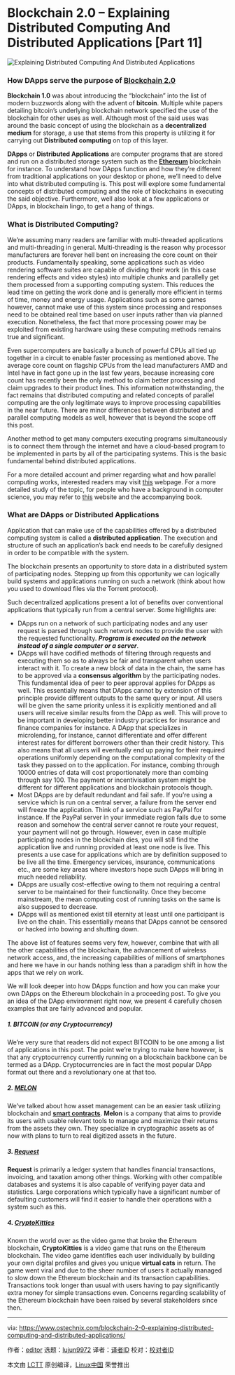 [#]: collector: (lujun9972)
[#]: translator: ( )
[#]: reviewer: ( )
[#]: publisher: ( )
[#]: url: ( )
[#]: subject: (Blockchain 2.0 – Explaining Distributed Computing And Distributed Applications [Part 11])
[#]: via: (https://www.ostechnix.com/blockchain-2-0-explaining-distributed-computing-and-distributed-applications/)
[#]: author: (editor https://www.ostechnix.com/author/editor/)

Blockchain 2.0 – Explaining Distributed Computing And Distributed Applications [Part 11]
======

![Explaining Distributed Computing And Distributed Applications][1]

### How DApps serve the purpose of [Blockchain 2.0][2]

**Blockchain 1.0** was about introducing the “blockchain” into the list of modern buzzwords along with the advent of **bitcoin**. Multiple white papers detailing bitcoin’s underlying blockchain network specified the use of the blockchain for other uses as well. Although most of the said uses was around the basic concept of using the blockchain as a **decentralized medium** for storage, a use that stems from this property is utilizing it for carrying out **Distributed computing** on top of this layer.

**DApps** or **Distributed Applications** are computer programs that are stored and run on a distributed storage system such as the [**Ethereum**][3] blockchain for instance. To understand how DApps function and how they’re different from traditional applications on your desktop or phone, we’ll need to delve into what distributed computing is. This post will explore some fundamental concepts of distributed computing and the role of blockchains in executing the said objective. Furthermore, well also look at a few applications or DApps, in blockchain lingo, to get a hang of things.

### What is Distributed Computing?

We’re assuming many readers are familiar with multi-threaded applications and multi-threading in general. Multi-threading is the reason why processor manufacturers are forever hell bent on increasing the core count on their products. Fundamentally speaking, some applications such as video rendering software suites are capable of dividing their work (in this case rendering effects and video styles) into multiple chunks and parallelly get them processed from a supporting computing system. This reduces the lead time on getting the work done and is generally more efficient in terms of time, money and energy usage. Applications such as some games however, cannot make use of this system since processing and responses need to be obtained real time based on user inputs rather than via planned execution. Nonetheless, the fact that more processing power may be exploited from existing hardware using these computing methods remains true and significant.

Even supercomputers are basically a bunch of powerful CPUs all tied up together in a circuit to enable faster processing as mentioned above. The average core count on flagship CPUs from the lead manufacturers AMD and Intel have in fact gone up in the last few years, because increasing core count has recently been the only method to claim better processing and claim upgrades to their product lines. This information notwithstanding, the fact remains that distributed computing and related concepts of parallel computing are the only legitimate ways to improve processing capabilities in the near future. There are minor differences between distributed and parallel computing models as well, however that is beyond the scope off this post.

Another method to get many computers executing programs simultaneously is to connect them through the internet and have a cloud-based program to be implemented in parts by all of the participating systems. This is the basic fundamental behind distributed applications.

For a more detailed account and primer regarding what and how parallel computing works, interested readers may visit [this][4] webpage. For a more detailed study of the topic, for people who have a background in computer science, you may refer to [this][5] website and the accompanying book.

### What are DApps or Distributed Applications

Application that can make use of the capabilities offered by a distributed computing system is called a **distributed application**. The execution and structure of such an application’s back end needs to be carefully designed in order to be compatible with the system.

The blockchain presents an opportunity to store data in a distributed system of participating nodes. Stepping up from this opportunity we can logically build systems and applications running on such a network (think about how you used to download files via the Torrent protocol).

Such decentralized applications present a lot of benefits over conventional applications that typically run from a central server. Some highlights are:

  * DApps run on a network of such participating nodes and any user request is parsed through such network nodes to provide the user with the requested functionality. _**Program is executed on the network instead of a single computer or a server**_.
  * DApps will have codified methods of filtering through requests and executing them so as to always be fair and transparent when users interact with it. To create a new block of data in the chain, the same has to be approved via a **consensus algorithm** by the participating nodes. This fundamental idea of peer to peer approval applies for DApps as well. This essentially means that DApps cannot by extension of this principle provide different outputs to the same query or input. All users will be given the same priority unless it is explicitly mentioned and all users will receive similar results from the DApp as well. This will prove to be important in developing better industry practices for insurance and finance companies for instance. A DApp that specializes in microlending, for instance, cannot differentiate and offer different interest rates for different borrowers other than their credit history. This also means that all users will eventually end up paying for their required operations uniformly depending on the computational complexity of the task they passed on to the application. For instance, combing through 10000 entries of data will cost proportionately more than combing through say 100. The payment or incentivisation system might be different for different applications and blockchain protocols though.
  * Most DApps are by default redundant and fail safe. If you’re using a service which is run on a central server, a failure from the server end will freeze the application. Think of a service such as PayPal for instance. If the PayPal server in your immediate region fails due to some reason and somehow the central server cannot re route your request, your payment will not go through. However, even in case multiple participating nodes in the blockchain dies, you will still find the application live and running provided at least one node is live. This presents a use case for applications which are by definition supposed to be live all the time. Emergency services, insurance, communications etc., are some key areas where investors hope such DApps will bring in much needed reliability.
  * DApps are usually cost-effective owing to them not requiring a central server to be maintained for their functionality. Once they become mainstream, the mean computing cost of running tasks on the same is also supposed to decrease.
  * DApps will as mentioned exist till eternity at least until one participant is live on the chain. This essentially means that DApps cannot be censored or hacked into bowing and shutting down.



The above list of features seems very few, however, combine that with all the other capabilities of the blockchain, the advancement of wireless network access, and, the increasing capabilities of millions of smartphones and here we have in our hands nothing less than a paradigm shift in how the apps that we rely on work.

We will look deeper into how DApps function and how you can make your own DApps on the Ethereum blockchain in a proceeding post. To give you an idea of the DApp environment right now, we present 4 carefully chosen examples that are fairly advanced and popular.

##### 1\. BITCOIN (or any Cryptocurrency)

We’re very sure that readers did not expect BITCOIN to be one among a list of applications in this post. The point we’re trying to make here however, is that any cryptocurrency currently running on a blockchain backbone can be termed as a DApp. Cryptocurrencies are in fact the most popular DApp format out there and a revolutionary one at that too.

##### 2\. [MELON][6]

We’ve talked about how asset management can be an easier task utilizing blockchain and [**smart contracts**][7]. **Melon** is a company that aims to provide its users with usable relevant tools to manage and maximize their returns from the assets they own. They specialize in cryptographic assets as of now with plans to turn to real digitized assets in the future.

##### 3\. [Request][8]

**Request** is primarily a ledger system that handles financial transactions, invoicing, and taxation among other things. Working with other compatible databases and systems it is also capable of verifying payer data and statistics. Large corporations which typically have a significant number of defaulting customers will find it easier to handle their operations with a system such as this.

##### 4\. [CryptoKitties][9]

Known the world over as the video game that broke the Ethereum blockchain, **CryptoKitties** is a video game that runs on the Ethereum blockchain. The video game identifies each user individually by building your own digital profiles and gives you unique **virtual cats** in return. The game went viral and due to the sheer number of users it actually managed to slow down the Ethereum blockchain and its transaction capabilities. Transactions took longer than usual with users having to pay significantly extra money for simple transactions even. Concerns regarding scalability of the Ethereum blockchain have been raised by several stakeholders since then.

--------------------------------------------------------------------------------

via: https://www.ostechnix.com/blockchain-2-0-explaining-distributed-computing-and-distributed-applications/

作者：[editor][a]
选题：[lujun9972][b]
译者：[译者ID](https://github.com/译者ID)
校对：[校对者ID](https://github.com/校对者ID)

本文由 [LCTT](https://github.com/LCTT/TranslateProject) 原创编译，[Linux中国](https://linux.cn/) 荣誉推出

[a]: https://www.ostechnix.com/author/editor/
[b]: https://github.com/lujun9972
[1]: https://www.ostechnix.com/wp-content/uploads/2019/05/Distributed-Computing-720x340.png
[2]: https://www.ostechnix.com/blockchain-2-0-an-introduction/
[3]: https://www.ostechnix.com/blockchain-2-0-what-is-ethereum/
[4]: https://www.techopedia.com/definition/7/distributed-computing-system
[5]: https://www.distributed-systems.net/index.php/books/distributed-systems-3rd-edition-2017/
[6]: https://melonport.com/
[7]: https://www.ostechnix.com/blockchain-2-0-explaining-smart-contracts-and-its-types/
[8]: https://request.network/en/use-cases/
[9]: https://www.cryptokitties.co/
